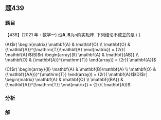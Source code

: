 ## 题439
### 题目
【439】(2021 年・数学一) 设$\mathbf{A},\mathbf{B}$为$n$阶实矩阵. 下列结论不成立的是 ( ).

(A)$r( \begin{matrix} \mathbf{A} & \mathbf{O} \\  \mathbf{O} & {\mathbf{A}}^{\mathrm{T}}\mathbf{A} \end{matrix})  = {2r}( \mathbf{A})$(B)$r( \begin{array}{ll} \mathbf{A} & \mathbf{{AB}} \\  \mathbf{O} & {\mathbf{A}}^{\mathrm{T}} \end{array})  = {2r}( \mathbf{A})$

(C)$r( \begin{array}{ll} \mathbf{A} & \mathbf{B}\mathbf{A} \\  \mathbf{O} & {\mathbf{{AA}}}^{\mathrm{T}} \end{array})  = {2r}( \mathbf{A})$(D)$r( \begin{matrix} \mathbf{A} & \mathbf{O} \\  \mathbf{{BA}} & {\mathbf{A}}^{\mathrm{T}} \end{matrix})  = {2r}( \mathbf{A})$
### 分析

### 解